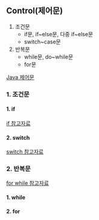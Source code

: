 ## Control(제어문)

1. 조건문
   - if문, if~else문, 다중 if~else문
   - switch~case문
2. 반복문
   - while문, do~while문
   - for문

[Java 제어문](<https://github.com/hyeah0/SmartWeb_Contents_WebApplication_developer_class/blob/main/1_Java/day02~04_%EC%A0%9C%EC%96%B4%EB%AC%B8(Control).md>)

### 1. 조건문

#### 1. if

[if 참고자료](https://github.com/hyeah0/Javascript/blob/master/Javascript_udemy/6_If/index6_If.js)

#### 2. switch

[switch 참고자료](https://github.com/hyeah0/Javascript/blob/master/Javascript_udemy/8_Switch/index8_Switch.js)

### 2. 반복문

[for while 참고자료](https://github.com/hyeah0/Javascript/blob/master/Javascript_udemy/9_For_While/index9_For_While.js)

#### 1. while

#### 2. for
